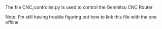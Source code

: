 The file CNC_controller.py is used to control the Genmitsu CNC Router

Note: I'm still having trouble figuring out how to link this file with the one offline
